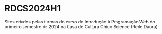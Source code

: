 # RDCS2024H1
Sites criados pelas turmas do curso de Introdução à Programação Web do primeiro semestre de 2024 na Casa de Cultura Chico Science (Rede Daora)
